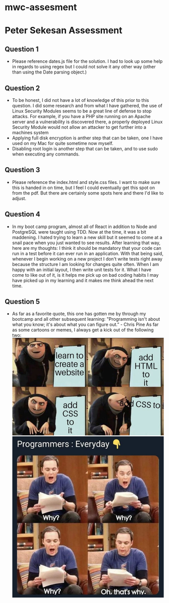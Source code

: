 # mwc-assesment
# Peter Sekesan Assessment 

## Question 1
- Please reference dates.js file for the solution. I had to look up some help in regards to using regex but I could not solve it any other way (other than using the Date parsing object.)

## Question 2
- To be honest, I did not have a lot of knowledge of this prior to this question. I did some research and from what I have gathered, the use of Linux Security Modules seems to be a great line of defense to stop attacks. For example, if you have a PHP site running on an Apache server and a vulnerability is discovered there, a properly deployed Linux Security Module would not allow an attacker to get further into a machines system
- Applying full disk encryption is anther step that can be taken, one I have used on my Mac for quite sometime now myself. 
- Disabling root login is another step that can be taken, and to use sudo when executing any commands.

## Question 3
- Please reference the index.html and style.css files. I want to make sure this is handed in on time, but I feel I could eventually get this spot on from the pdf. But there are certainly some spots here and there I'd like to adjust.

## Question 4
- In my boot camp program, almost all of React in addition to Node and PostgreSQL were taught using TDD. Now at the time, it was a bit maddening. I hated trying to learn a new skill but it seemed to come at a snail pace when you just wanted to see results. 
After learning that way, here are my thoughts:
I think it should be mandatory that your code can run in a test before it can ever run in an application. With that being said, whenever I begin working on a new project I don't write tests right away because the structure I am looking for changes quite often. When I am happy with an initial layout, I then write unit tests for it.
What I have come to like out of it, is it helps me pick up on bad coding habits I may have picked up in my learning and it makes me think ahead the next time.

## Question 5
- As far as a favorite quote, this one has gotten me by through my bootcamp and all other subsequent learning: "Programming isn't about what you know; it's about what you can figure out.” - Chris Pine
 As far as some cartoons or memes, I always get a kick out of the following two:
 ![Tux, the Linux mascot](/css.jpeg)
 ![Tux, the Linux mascot](/sheldon.jpeg)
